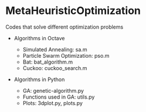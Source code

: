 # MetaHeuristicOptimization
Codes that solve different optimization problems

- Algorithms in Octave
  - Simulated Annealing: sa.m
  - Particle Swarm Optimization: pso.m
  - Bat: bat_algorithm.m
  - Cuckoo: cuckoo_search.m

- Algorithms in Python
  - GA: genetic-algorithm.py
  - Functions used in GA: utils.py
  - Plots: 3dplot.py, plots.py


